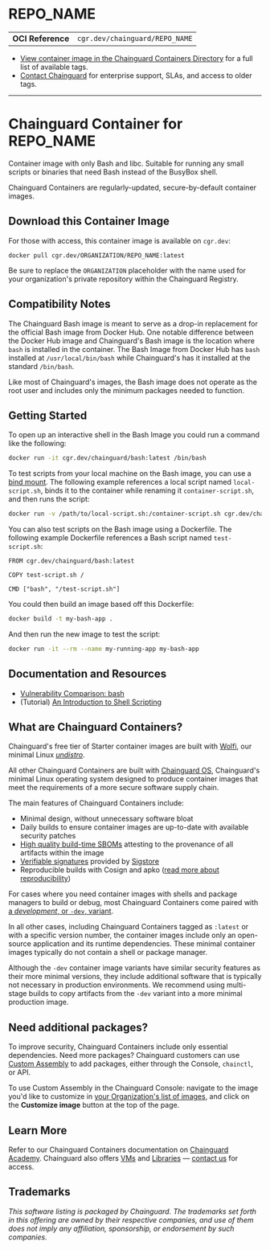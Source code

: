<!--monopod:start-->
# REPO_NAME
| | |
| - | - |
| **OCI Reference** | `cgr.dev/chainguard/REPO_NAME` |


* [View container image in the Chainguard Containers Directory](https://images.chainguard.dev/directory/image/REPO_NAME/versions) for a full list of available tags.
* [Contact Chainguard](https://www.chainguard.dev/contact?utm_source=readmes) for enterprise support, SLAs, and access to older tags.

---
<!--monopod:end-->

<!--overview:start-->
# Chainguard Container for REPO_NAME

Container image with only Bash and libc. Suitable for running any small scripts or binaries that need Bash instead of the BusyBox shell.

Chainguard Containers are regularly-updated, secure-by-default container images.
<!--overview:end-->

<!--getting:start-->
## Download this Container Image
For those with access, this container image is available on `cgr.dev`:

```
docker pull cgr.dev/ORGANIZATION/REPO_NAME:latest
```

Be sure to replace the `ORGANIZATION` placeholder with the name used for your organization's private repository within the Chainguard Registry.
<!--getting:end-->

<!--body:start-->
## Compatibility Notes

The Chainguard Bash image is meant to serve as a drop-in replacement for the official Bash image from Docker Hub. One notable difference between the Docker Hub image and Chainguard's Bash image is the location where `bash` is installed in the container. The Bash Image from Docker Hub has `bash` installed at `/usr/local/bin/bash` while Chainguard's has it installed at the standard `/bin/bash`.

Like most of Chainguard's images, the Bash image does not operate as the root user and includes only the minimum packages needed to function. 

## Getting Started

To open up an interactive shell in the Bash Image you could run a command like the following:

```sh
docker run -it cgr.dev/chainguard/bash:latest /bin/bash
```

To test scripts from your local machine on the Bash image, you can use a [bind mount](https://docs.docker.com/engine/storage/bind-mounts/). The following example references a local script named `local-script.sh`, binds it to the container while renaming it `container-script.sh`, and then runs the script:

```sh
docker run -v /path/to/local-script.sh:/container-script.sh cgr.dev/chainguard/bash:latest /container-script.sh
```

You can also test scripts on the Bash image using a Dockerfile. The following example Dockerfile references a Bash script named `test-script.sh`:

```
FROM cgr.dev/chainguard/bash:latest

COPY test-script.sh /

CMD ["bash", "/test-script.sh"]
```

You could then build an image based off this Dockerfile:

```sh
docker build -t my-bash-app .
```

And then run the new image to test the script:

```sh
docker run -it --rm --name my-running-app my-bash-app
```

## Documentation and Resources

* [Vulnerability Comparison: bash](https://edu.chainguard.dev/chainguard/chainguard-images/vuln-comparison/bash/)
* (Tutorial) [An Introduction to Shell Scripting](https://www.digitalocean.com/community/tutorial-series/an-introduction-to-shell-scripting)
<!--body:end-->

## What are Chainguard Containers?

Chainguard's free tier of Starter container images are built with [Wolfi](https://edu.chainguard.dev/open-source/wolfi/overview?utm_source=readmes), our minimal Linux _[undistro](https://edu.chainguard.dev/open-source/wolfi/overview/#why-undistro)_.

All other Chainguard Containers are built with [Chainguard OS](https://edu.chainguard.dev/chainguard/chainguard-os/overview/?utm_source=readmes), Chainguard's minimal Linux operating system designed to produce container images that meet the requirements of a more secure software supply chain.

The main features of Chainguard Containers include:

* Minimal design, without unnecessary software bloat
* Daily builds to ensure container images are up-to-date with available security patches
* [High quality build-time SBOMs](https://edu.chainguard.dev/chainguard/chainguard-images/working-with-images/retrieve-image-sboms/?utm_source=readmes) attesting to the provenance of all artifacts within the image
* [Verifiable signatures](https://edu.chainguard.dev/chainguard/chainguard-images/working-with-images/retrieve-image-sboms/) provided by [Sigstore](https://edu.chainguard.dev/open-source/sigstore/cosign/an-introduction-to-cosign/?utm_source=readmes)
* Reproducible builds with Cosign and apko ([read more about reproducibility](https://www.chainguard.dev/unchained/reproducing-chainguards-reproducible-image-builds?utm_source=readmes))

For cases where you need container images with shells and package managers to build or debug, most Chainguard Containers come paired with [a *development*, or `-dev`, variant](https://edu.chainguard.dev/chainguard/chainguard-images/about/differences-development-production/).

In all other cases, including Chainguard Containers tagged as `:latest` or with a specific version number, the container images include only an open-source application and its runtime dependencies. These minimal container images typically do not contain a shell or package manager.

Although the `-dev` container image variants have similar security features as their more minimal versions, they include additional software that is typically not necessary in production environments. We recommend using multi-stage builds to copy artifacts from the `-dev` variant into a more minimal production image.

## Need additional packages?

To improve security, Chainguard Containers include only essential dependencies. Need more packages? Chainguard customers can use [Custom Assembly](https://edu.chainguard.dev/chainguard/chainguard-images/features/ca-docs/custom-assembly/) to add packages, either through the Console, `chainctl`, or API.

To use Custom Assembly in the Chainguard Console: navigate to the image you'd like to customize in [your Organization's list of images](https://console.chainguard.dev/images/organization), and click on the **Customize image** button at the top of the page.

## Learn More

Refer to our Chainguard Containers documentation on [Chainguard Academy](https://edu.chainguard.dev/?utm_source=readmes). Chainguard also offers [VMs](https://www.chainguard.dev/vms?utm_source=readmes) and [Libraries](https://www.chainguard.dev/libraries?utm_source=readmes) — [contact us](https://www.chainguard.dev/contact?utm_source=readmes) for access.
 

## Trademarks

_This software listing is packaged by Chainguard. The trademarks set forth in this offering are owned by their respective companies, and use of them does not imply any affiliation, sponsorship, or endorsement by such companies._